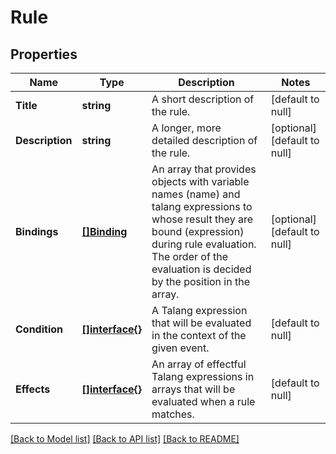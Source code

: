 # Rule

## Properties
Name | Type | Description | Notes
------------ | ------------- | ------------- | -------------
**Title** | **string** | A short description of the rule. | [default to null]
**Description** | **string** | A longer, more detailed description of the rule. | [optional] [default to null]
**Bindings** | [**[]Binding**](Binding.md) | An array that provides objects with variable names (name) and talang expressions to whose result they are bound (expression) during rule evaluation. The order of the evaluation is decided by the position in the array. | [optional] [default to null]
**Condition** | [**[]interface{}**](interface{}.md) | A Talang expression that will be evaluated in the context of the given event. | [default to null]
**Effects** | [**[]interface{}**](interface{}.md) | An array of effectful Talang expressions in arrays that will be evaluated when a rule matches. | [default to null]

[[Back to Model list]](../README.md#documentation-for-models) [[Back to API list]](../README.md#documentation-for-api-endpoints) [[Back to README]](../README.md)


